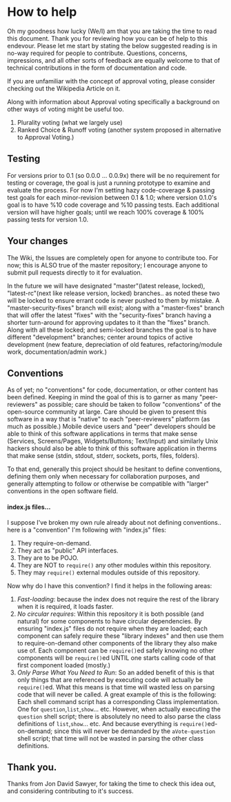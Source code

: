 # How to help

Oh my goodness how lucky (We/I) am that you are taking the time to read this document.
Thank you for reviewing how you can be of help to this endevour. 
Please let me start by stating the below suggested reading is in no-way required for people to contribute.
Questions, concerns, impressions, and all other sorts of feedback are equally welcome to that of technical contributions in the form of documentation and code.

If you are unfamiliar with the concept of approval voting, please consider checking out the Wikipedia Article on it.

Along with information about Approval voting specifically a background on other ways of voting might be useful too.
1) Plurality voting (what we largely use)
2) Ranked Choice & Runoff voting (another system proposed in alternative to Approval Voting.)

## Testing

For versions prior to 0.1 (so 0.0.0 ... 0.0.9x) there will be no requirement for testing or coverage, the goal is just a running prototype to examine and evaluate the process.
For now I'm setting hazy code-coverage & passing test goals for each minor-revision between 0.1 & 1.0; where version 0.1.0's goal is to have %10 code coverage and %10 passing tests.
Each additional version will have higher goals; until we reach 100% coverage & 100% passing tests for version 1.0.

## Your changes

The Wiki, the Issues are completely open for anyone to contribute too.
For now; this is ALSO true of the master repository; I encourage anyone to submit pull requests directly to it for evaluation.

In the future we will have designated "master"(latest release, locked), "latest-rc"(next like release version, locked) branches.. as noted these two will be locked to ensure
errant code is never pushed to them by mistake.  A "master-security-fixes" branch will exist; along with a "master-fixes" branch that will offer the latest "fixes" with the "security-fixes" branch having a shorter turn-around for approving updates to it than the "fixes" branch.
Along with all these locked; and semi-locked branches the goal is to have different "development" branches; center around topics of active development (new feature, depreciation of old features, refactoring/module work, documentation/admin work.)

## Conventions 

As of yet; no "conventions" for code, documentation, or other content has been defined.
Keeping in mind the goal of this is to garner as many "peer-reviewers" as possible; care should be taken to follow "conventions" of the open-source community at large.
Care should be given to present this software in a way that is "native" to each "peer-reviewers" platform (as much as possible.)
Mobile device users and "peer" developers should be able to think of this software applications in terms that make sense (Services, Screens/Pages, Widgets/Buttons; Text/Input)
and similarly Unix hackers should also be able to think of this software application in therms that make sense (stdin, stdout, stderr, sockets, ports, files, folders).

To that end, generally this project should be hesitant to define conventions, defining them only when necessary for collaboration purposes, and generally attempting to follow or otherwise be compatible with "larger" conventions in the open software field.


#### index.js files...

I suppose I've broken my own rule already about not defining conventions.. here is a "convention" I'm following with "index.js"
files:

1) They require-on-demand.
2) They act as "public" API interfaces.
3) They are to be POJO.
4) They are NOT to `require()` any other modules within this repository.
5) They may `require()` external modules outside of this repository.

Now why do I have this convention?  I find it helps in the following areas:

1) _Fast-loading_: because the index does not require the rest of the library when it is required, it loads faster.
2) _No circular requires_: Within this repository it is both possible (and natural) for some components to have circular dependencies.
By ensuring "index.js" files do not require when they are loaded; each component can safely require these "library indexes" and
then use them to require-on-demand other components of the library they also make use of.  Each component can be `require()`ed safely
knowing no other components will be `require()`ed UNTIL one starts calling code of that first component loaded (mostly.)
3) _Only Parse What You Need to Run_: So an added benefit of this is that only things that are referenced by executing code will actually be `require()`ed.  What this means is that time will wasted less on parsing code that will never be called.  A great example of this is the following: Each shell command script has a corresponding Class implementation.  One for `question`,`list`,`show`... etc.  However, when actually executing the `question` shell script; there is absolutely no need to also parse the class definitions of `list`,`show`... etc.  And because everything is `require()`ed-on-demand; since this will never be demanded by the `aVote-question` shell script; that time will not be wasted in parsing the other class definitions.


## Thank you.

Thanks from Jon David Sawyer, for taking the time to check this idea out, and considering contributing to it's success.
